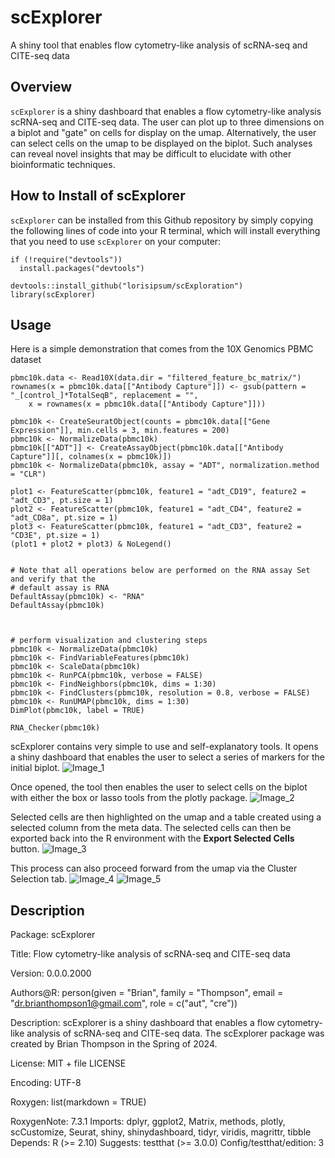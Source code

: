# scExplorer
A shiny tool that enables flow cytometry-like analysis of scRNA-seq and CITE-seq data

## Overview
`scExplorer` is a shiny dashboard that enables a flow cytometry-like analysis scRNA-seq and CITE-seq data. The user can plot up to three dimensions on a biplot and "gate" on cells for display on the umap. Alternatively, the user can select cells on the umap to be displayed on the biplot. Such analyses can reveal novel insights that may be difficult to elucidate with other bioinformatic techniques.

## How to Install of scExplorer
`scExplorer` can be installed from this Github repository by simply copying the following lines of code into your R terminal, which will install everything that you need to use `scExplorer` on your computer: 
```{r}
if (!require("devtools")) 
  install.packages("devtools")

devtools::install_github("lorisipsum/scExploration")
library(scExplorer)
```

## Usage
Here is a simple demonstration that comes from the 10X Genomics PBMC dataset

```{r}
pbmc10k.data <- Read10X(data.dir = "filtered_feature_bc_matrix/")
rownames(x = pbmc10k.data[["Antibody Capture"]]) <- gsub(pattern = "_[control_]*TotalSeqB", replacement = "",
    x = rownames(x = pbmc10k.data[["Antibody Capture"]]))

pbmc10k <- CreateSeuratObject(counts = pbmc10k.data[["Gene Expression"]], min.cells = 3, min.features = 200)
pbmc10k <- NormalizeData(pbmc10k)
pbmc10k[["ADT"]] <- CreateAssayObject(pbmc10k.data[["Antibody Capture"]][, colnames(x = pbmc10k)])
pbmc10k <- NormalizeData(pbmc10k, assay = "ADT", normalization.method = "CLR")

plot1 <- FeatureScatter(pbmc10k, feature1 = "adt_CD19", feature2 = "adt_CD3", pt.size = 1)
plot2 <- FeatureScatter(pbmc10k, feature1 = "adt_CD4", feature2 = "adt_CD8a", pt.size = 1)
plot3 <- FeatureScatter(pbmc10k, feature1 = "adt_CD3", feature2 = "CD3E", pt.size = 1)
(plot1 + plot2 + plot3) & NoLegend()


# Note that all operations below are performed on the RNA assay Set and verify that the
# default assay is RNA
DefaultAssay(pbmc10k) <- "RNA"
DefaultAssay(pbmc10k)



# perform visualization and clustering steps
pbmc10k <- NormalizeData(pbmc10k)
pbmc10k <- FindVariableFeatures(pbmc10k)
pbmc10k <- ScaleData(pbmc10k)
pbmc10k <- RunPCA(pbmc10k, verbose = FALSE)
pbmc10k <- FindNeighbors(pbmc10k, dims = 1:30)
pbmc10k <- FindClusters(pbmc10k, resolution = 0.8, verbose = FALSE)
pbmc10k <- RunUMAP(pbmc10k, dims = 1:30)
DimPlot(pbmc10k, label = TRUE)
```

```{r}
RNA_Checker(pbmc10k)
```
scExplorer contains very simple to use and self-explanatory tools. It opens a shiny dashboard that enables the user to select a series of markers for the initial biplot. 
![Image_1](images/image_1)

Once opened, the tool then enables the user to select cells on the biplot with either the box or lasso tools from the plotly package. 
![Image_2](images/image_2)

Selected cells are then highlighted on the umap and a table created using a selected column from the meta data. The selected cells can then be exported back into the R environment with the **Export Selected Cells** button.
![Image_3](images/image_3)

This process can also proceed forward from the umap via the Cluster Selection tab. 
![Image_4](images/image_4)
![Image_5](images/image_5)


## Description
Package: scExplorer

Title: Flow cytometry-like analysis of scRNA-seq and CITE-seq data

Version: 0.0.0.2000

Authors@R: 
        person(given = "Brian", family = "Thompson", email = "dr.brianthompson1@gmail.com", role = c("aut", "cre"))
        
Description: scExplorer is a shiny dashboard that enables a flow cytometry-like analysis of scRNA-seq and CITE-seq data.
    The scExplorer package was created by Brian Thompson in the Spring of 2024.

License: MIT + file LICENSE

Encoding: UTF-8

Roxygen: list(markdown = TRUE)

RoxygenNote: 7.3.1
Imports: 
    dplyr,
    ggplot2,
    Matrix,
    methods,
    plotly,
    scCustomize,
    Seurat,
    shiny,
    shinydashboard,
    tidyr,
    viridis,
    magrittr,
    tibble
Depends: 
    R (>= 2.10)
Suggests: 
    testthat (>= 3.0.0)
Config/testthat/edition: 3
